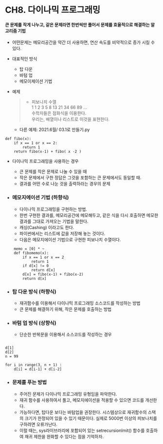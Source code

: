 # CH8. 다이나믹 프로그래밍

 #### 큰 문제를 작게 나누고, 같은 문제라면 한번씩만 풀어서 문제를 효율적으로 해결하는 알고리즘 기법

 * 어떤문제는 메모리공간을 약간 더 사용하면, 연산 속도를 비약적으로 증가 시킬 수 있다.   
 
 * 대표적인 방식
   + 탑 다운
   + 바텀 업
   + 메모이제이션 기법

 * 예제
    > + 피보나치 수열   
    > 1 1 2 3 5 8 13 21 34 66 89 ...   
    > 수학자들은 점화식을 이용한다.   
    > 우리는, 배열이나 리스트로 이것을 표현한다.
   
    + 다른 예제: 
        2021.6월/ 03.1로 만들기.py 

```{.python}
def fibo(x):
    if x == 1 or x == 2:
        return 1
    return fibo(x-1) + fibo( x -2 )
``` 

  * 다이나믹 프로그래밍을 사용하는 경우
    + 큰 문제를 작은 문제로 나눌 수 있을 때
    + 작은 문제에서 구한 정답은 그것을 포함하는 큰 문제에서도 동일할 때.
    + 결과를 어떤 수로 나눈 것을 출력하라는 경우의 문제

* ### 메모지에이션 기법 (하향식)  

    + 다이나믹 프로그래밍을 구현하는 방법.
    + 한번 구현한 결과를, 메모리공간에 메모해두고, 같은 식을 다시 호출하면 메모한 결과를 그대로 가져오는 기법을 말한다.
    + 캐싱(Cashing) 이라고도 한다.
    + 파이썬에서는 리스트에 값을 저장해 놓는 것이다.
    + 다음은 메모지에이션 기법으로 구현한 피보나치 수열이다.
    
```{.python}
    memo = [0] * ~
    def fibomemo(x):
        if x == 1 or x == 2
            return 1
        if d[x] != 0
            return d[x]
        d[x] = fibo(x-1) + fibo(x-2)
        return d[x]
```


* ### 탑 다운 방식 (하향식)
    + 재귀함수를 이용해서 다이나믹 프로그래밍 소스코드를 작성하는 방법
    + 큰 문제를 해결하기 위해, 작은 문제를 호출하는 방법 
    
* ### 바텀 업 방식 (상향식)
    + 단순한 반복문을 이용해서 소스코드를 작성하는 경우

```{.python}

d[1]
d[2]
n = 99

for i in range(3, n + 1) :
    d[i] = d[i-1] + d[i-2]

```


* ### 문제를 푸는 방법
  + 주어진 문제가 다이나믹 프로그래밍 유형임을 파악한다.
  + 재귀 함수를 사용하여서 풀고, 메모지에이션을 적용할 수 있으면 코드를 개선한다.
  + 가능하다면, 탑다운 보다는 바텀업을 권장한다. 시스템상으로 재귀함수의 스택의 크기가 한정되어 있을 수 있기 때문이다. 실제로 5000번 이상의 피보나치를 구하려면 오류가난다.
  + 이럴 때는, sys라이브러리에 포함되어 있는 setrecursionlmit() 함수를 호출하여 재귀 제한을 완화할 수 있다는 점을 기억하자.
